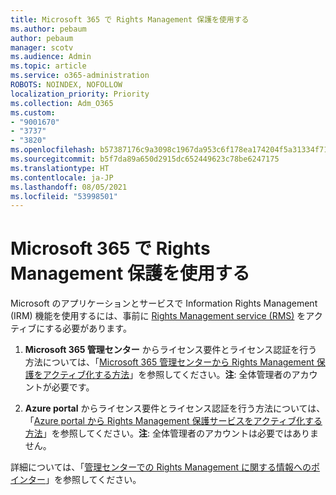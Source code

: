```yaml
---
title: Microsoft 365 で Rights Management 保護を使用する
ms.author: pebaum
author: pebaum
manager: scotv
ms.audience: Admin
ms.topic: article
ms.service: o365-administration
ROBOTS: NOINDEX, NOFOLLOW
localization_priority: Priority
ms.collection: Adm_O365
ms.custom:
- "9001670"
- "3737"
- "3820"
ms.openlocfilehash: b57387176c9a3098c1967da953c6f178ea174204f5a31334f71ddd143d66d92c
ms.sourcegitcommit: b5f7da89a650d2915dc652449623c78be6247175
ms.translationtype: HT
ms.contentlocale: ja-JP
ms.lasthandoff: 08/05/2021
ms.locfileid: "53998501"
---
```

# <a name="use-rights-management-protection-with-microsoft-365"></a>Microsoft 365 で Rights Management 保護を使用する

Microsoft のアプリケーションとサービスで Information Rights Management (IRM) 機能を使用するには、事前に [Rights Management service (RMS)](https://docs.microsoft.com/azure/information-protection/what-is-azure-rms) をアクティブにする必要があります。

1. **Microsoft 365 管理センター** からライセンス要件とライセンス認証を行う方法については、「[Microsoft 365 管理センターから Rights Management 保護をアクティブ化する方法](https://docs.microsoft.com/azure/information-protection/activate-office365)」を参照してください。**注**: 全体管理者のアカウントが必要です。

2. **Azure portal** からライセンス要件とライセンス認証を行う方法については、「[Azure portal から Rights Management 保護サービスをアクティブ化する方法](https://docs.microsoft.com/azure/information-protection/activate-azure)」を参照してください。**注**: 全体管理者のアカウントは必要ではありません。

詳細については、「[管理センターでの Rights Management に関する情報へのポインター](https://docs.microsoft.com/office365/enterprise/activate-rms-in-office-365)」を参照してください。
